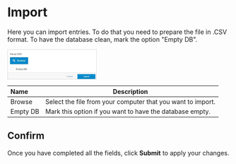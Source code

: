 # Import

Here you can import entries. To do that you need to prepare the file in .CSV format. To have the database clean, mark the option "Empty DB".

<img src="../../../../images/module-overview3.jpg" alt="module-overview3" style="width: 40%; display: block"></a>


**Name** | **Description** 
:--- | ---
Browse | Select the file from your computer that you want to import.
Empty DB | Mark this option if you want to have the database empty.

## Confirm 

Once you have completed all the fields, click **Submit** to apply your changes.